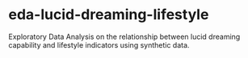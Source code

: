 # eda-lucid-dreaming-lifestyle
Exploratory Data Analysis on the relationship between lucid dreaming capability and lifestyle indicators using synthetic data.
